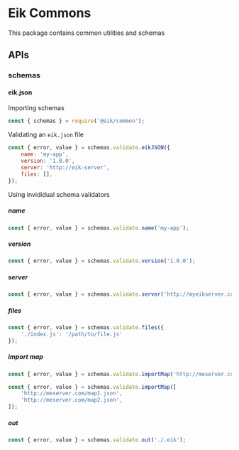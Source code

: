 # Eik Commons

This package contains common utilities and schemas

## APIs

### schemas

#### eik.json

Importing schemas 

```js
const { schemas } = require('@eik/common');
```

Validating an `eik.json` file

```js
const { error, value } = schemas.validate.eikJSON({
    name: 'my-app',
    version: '1.0.0',
    server: 'http://eik-server',
    files: [],
});
```

Using invididual schema validators

##### name

```js
const { error, value } = schemas.validate.name('my-app');
```

##### version

```js
const { error, value } = schemas.validate.version('1.0.0');
```
##### server

```js
const { error, value } = schemas.validate.server('http://myeikserver.com');
```
##### files

```js
const { error, value } = schemas.validate.files({
    './index.js': '/path/to/file.js'
});
```

##### import map

```js
const { error, value } = schemas.validate.importMap('http://meserver.com/map.json');

const { error, value } = schemas.validate.importMap([
    'http://meserver.com/map1.json',
    'http://meserver.com/map2.json',
]);
```

##### out

```js
const { error, value } = schemas.validate.out('./.eik');
```
